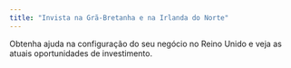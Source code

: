 ```yaml
---
title: "Invista na Grã-Bretanha e na Irlanda do Norte"
---
```


Obtenha ajuda na configuração do seu negócio no Reino Unido e veja as atuais oportunidades de investimento.